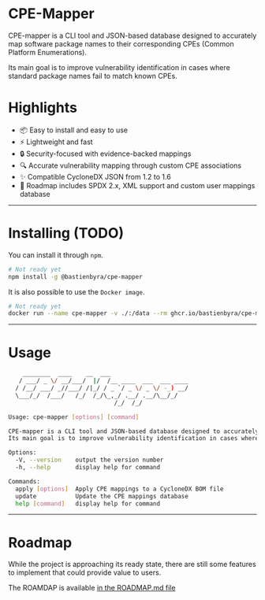 # CPE-Mapper
CPE-mapper is a CLI tool and JSON-based database designed to accurately map software package names to their corresponding CPEs (Common Platform Enumerations). 

Its main goal is to improve vulnerability identification in cases where standard package names fail to match known CPEs.

# Highlights
- 📦 Easy to install and easy to use
- ⚡ Lightweight and fast
- 🔒 Security-focused with evidence-backed mappings
- 🔍 Accurate vulnerability mapping through custom CPE associations
- ✨ Compatible CycloneDX JSON from 1.2 to 1.6
- 🧩 Roadmap includes SPDX 2.x, XML support and custom user mappings database

---

# Installing (TODO)
You can install it through `npm`.
```bash
# Not ready yet
npm install -g @bastienbyra/cpe-mapper
```

It is also possible to use the `Docker image`.
```bash
# Not ready yet
docker run --name cpe-mapper -v ./:/data --rm ghcr.io/bastienbyra/cpe-mapper:latest apply -i bom.json -o mapped_bom.json
```

---

# Usage
```bash
    ________  ____    __  ___                      
   / ___/ _ \/ __/___/  |/  /__ ____  ___  ___ ____
  / /__/ ___/ _//___/ /|_/ / _ `/ _ \/ _ \/ -_) __/
  \___/_/  /___/   /_/  /_/\_,_/ .__/ .__/\__/_/   
                              /_/  /_/             

Usage: cpe-mapper [options] [command]

CPE-mapper is a CLI tool and JSON-based database designed to accurately map software package names to their corresponding CPEs (Common Platform Enumerations).
Its main goal is to improve vulnerability identification in cases where standard package names fail to match known CPEs.

Options:
  -V, --version    output the version number
  -h, --help       display help for command

Commands:
  apply [options]  Apply CPE mappings to a CycloneDX BOM file
  update           Update the CPE mappings database
  help [command]   display help for command
```

---

# Roadmap
While the project is approaching its ready state, there are still some features to implement that could provide value to users.

The ROAMDAP is available [in the ROADMAP.md file](./ROADMAP.md)